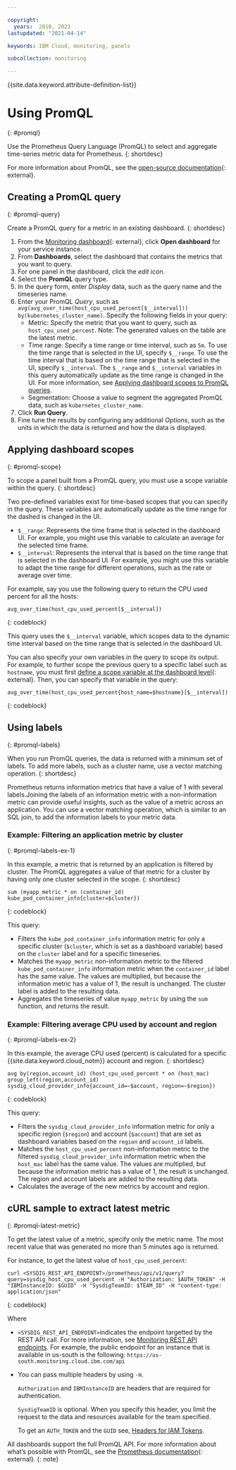 ```yaml
---

copyright:
  years:  2018, 2023
lastupdated: "2021-04-14"

keywords: IBM Cloud, monitoring, panels

subcollection: monitoring

---
```


{{site.data.keyword.attribute-definition-list}}

# Using PromQL
{: #promql}

Use the Prometheus Query Language (PromQL) to select and aggregate time-series metric data for Prometheus.
{: shortdesc}

For more information about PromQL, see the [open-source documentation](https://prometheus.io/docs/prometheus/latest/querying/basics/){: external}.

## Creating a PromQL query
{: #promql-query}

Create a PromQL query for a metric in an existing dashboard.
{: shortdesc}

1. From the [Monitoring dashboard](https://cloud.ibm.com/observe/monitoring){: external}, click **Open dashboard** for your service instance.
2. From **Dashboards**, select the dashboard that contains the metrics that you want to query.
3. For one panel in the dashboard, click the _edit_ icon.
4. Select the **PromQL** query type.
5. In the query form, enter _Display_ data, such as the query name and the timeseries name.
6. Enter your PromQL _Query_, such as `avg(avg_over_time(host_cpu_used_percent[$__interval])) by(kubernetes_cluster_name)`. Specify the following fields in your query:
    * Metric: Specify the metric that you want to query, such as `host_cpu_used_percent`. Note: The generated values on the table are the latest metric.
    * Time range: Specify a time range or time interval, such as `5m`. To use the time range that is selected in the UI, specify `$__range`. To use the time interval that is based on the time range that is selected in the UI, specify `$__interval`. The `$__range` and `$__interval` variables in this query automatically update as the time range is changed in the UI. For more information, see [Applying dashboard scopes to PromQL queries](#promql-scope).
    * Segmentation: Choose a value to segment the aggregated PromQL data, such as `kubernetes_cluster_name`.
7. Click **Run Query**.
8. Fine tune the results by configuring any additional _Options_, such as the units in which the data is returned and how the data is displayed.

## Applying dashboard scopes
{: #promql-scope}

To scope a panel built from a PromQL query, you must use a scope variable within the query.
{: shortdesc}

Two pre-defined variables exist for time-based scopes that you can specify in the query. These variables are automatically update as the time range for the dashed is changed in the UI.
* `$__range`: Represents the time frame that is selected in the dashboard UI. For example, you might use this variable to calculate an average for the selected time frame.
* `$__interval`: Represents the interval that is based on the time range that is selected in the dashboard UI. For example, you might use this variable to adapt the time range for different operations, such as the rate or average over time.

For example, say you use the following query to return the CPU used percent for all the hosts:

```text
avg_over_time(host_cpu_used_percent[$__interval])
```
{: codeblock}

This query uses the `$__interval` variable, which scopes data to the dynamic time interval based on the time range that is selected in the dashboard UI.

You can also specify your own variables in the query to scope its output. For example, to further scope the previous query to a specific label such as `hostname`, you must first [define a scope variable at the dashboard level](https://docs.sysdig.com/en/about-the-dashboard-ui.html#UUID-7a55e06a-7e2a-8dcb-7dd3-6d7eb39c9784_section-idm23184387629055){: external}. Then, you can specify that variable in the query:

```text
avg_over_time(host_cpu_used_percent{host_name=$hostname}[$__interval])
```
{: codeblock}

## Using labels
{: #promql-labels}

When you run PromQL queries, the data is returned with a minimum set of labels. To add more labels, such as a cluster name, use a vector matching operation.
{: shortdesc}



Prometheus returns information metrics that have a value of 1 with several labels.Joining the labels of an information metric with a non-information metric can provide useful insights, such as the value of a metric across an application. You can use a vector matching operation, which is similar to an SQL join, to add the information labels to your metric data.

### Example: Filtering an application metric by cluster
{: #promql-labels-ex-1}

In this example, a metric that is returned by an application is filtered by cluster. The PromQL aggregates a value of that metric for a cluster by having only one cluster selected in the scope.
{: shortdesc}

```text
sum (myapp_metric * on (container_id) kube_pod_container_info{cluster=$cluster})
```
{: codeblock}

This query:
* Filters the `kube_pod_container_info` information metric for only a specific cluster (`$cluster`, which is set as a dashboard variable) based on the `cluster` label and for a specific timeseries.
* Matches the `myapp_metric` non-information metric to the filtered `kube_pod_container_info` information metric when the `container_id` label has the same value. The values are multiplied, but because the information metric has a value of 1, the result is unchanged. The cluster label is added to the resulting data.
* Aggregates the timeseries of value `myapp_metric` by using the `sum` function, and returns the result.

### Example: Filtering average CPU used by account and region
{: #promql-labels-ex-2}

In this example, the average CPU used (percent) is calculated for a specific {{site.data.keyword.cloud_notm}} account and region.
{: shortdesc}

```text
avg by(region,account_id) (host_cpu_used_percent * on (host_mac) group_left(region,account_id) sysdig_cloud_provider_info{account_id=~$account, region=~$region})
```
{: codeblock}

This query:
* Filters the `sysdig_cloud_provider_info` information metric for only a specific region (`$region`) and account (`$account`) that are set as dashboard variables based on the `region` and `account_id` labels.
* Matches the `host_cpu_used_percent` non-information metric to the filtered `sysdig_cloud_provider_info` information metric when the `host_mac` label has the same value. The values are multiplied, but because the information metric has a value of 1, the result is unchanged. The region and account labels are added to the resulting data.
* Calculates the average of the new metrics by account and region.

## cURL sample to extract latest metric
{: #promql-latest-metric}

To get the latest value of a metric, specify only the metric name. The most recent value that was generated no more than 5 minutes ago is returned.

For instance, to get the latest value of `host_cpu_used_percent`:

```shell
curl <SYSDIG_REST_API_ENDPOINT>/prometheus/api/v1/query?query=sysdig_host_cpu_used_percent -H "Authorization: $AUTH_TOKEN" -H "IBMInstanceID: $GUID" -H "SysdigTeamID: $TEAM_ID" -H "content-type: application/json"
```
{: codeblock}

Where

* `<SYSDIG_REST_API_ENDPOINT>`indicates the endpoint targetted by the REST API call. For more information, see [Monitoring REST API endpoints](/docs/monitoring?topic=monitoring-endpoints#endpoints_rest_api). For example, the public endpoint for an instance that is available in us-south is the following: `https://us-south.monitoring.cloud.ibm.com/api`

* You can pass multiple headers by using `-H`.

    `Authorization` and `IBMInstanceID` are headers that are required for authentication.

    `SysdigTeamID` is optional. When you specify this header, you limit the request to the data and resources available for the team specified.

    To get an `AUTH_TOKEN` and the `GUID` see, [Headers for IAM Tokens](/docs/monitoring?topic=monitoring-mon-curl#mon-curl-headers-iam).


All dashboards support the full PromQL API. For more information about what’s possible with PromQL, see the [Prometheus documentation](https://www.prometheus.io/docs/prometheus/latest/querying/api/){: external}.
{: note}
